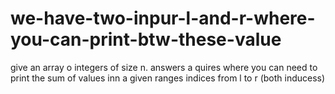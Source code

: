 # we-have-two-inpur-l-and-r-where-you-can-print-btw-these-value
give an array o integers of size n. answers a quires where you can need to print the sum of values inn a given ranges indices from l to r (both inducess)
